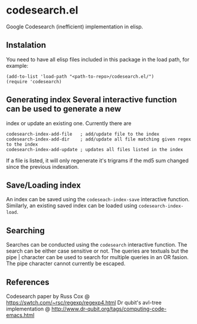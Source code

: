 # codesearch.el

Google Codesearch (inefficient) implementation in elisp. 

## Instalation

You need to have all elisp files included in this package in the load path, for
example:
```
(add-to-list 'load-path "<path-to-repo>/codesearch.el/")
(require 'codesearch)
```


## Generating index Several interactive function can be used to generate a new
index or update an existing one. Currently there are

```
codesearch-index-add-file   ; add/update file to the index
codesearch-index-add-dir    ; add/update all file matching given regex to the index
codesearch-index-add-update ; updates all files listed in the index
```

If a file is listed, it will only regenerate it's trigrams if the md5 sum
changed since the previous indexation.

## Save/Loading index
An index can be saved using the `codeseach-index-save`
interactive function. Similarly, an existing saved index can be loaded using
`codesearch-index-load`.

## Searching
Searches can be conducted using the `codesearch` interactive
function. The search can be either case sensitive or not. The queries are
textuals but the pipe | character can be used to search for multiple queries in
an OR fasion. The pipe character cannot currently be escaped.

## References

Codesearch paper by Russ Cox @ https://swtch.com/~rsc/regexp/regexp4.html
Dr qubit's avl-tree implementation @ http://www.dr-qubit.org/tags/computing-code-emacs.html
